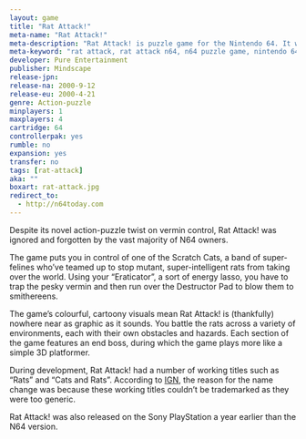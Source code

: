 ```yaml
---
layout: game
title: "Rat Attack!"
meta-name: "Rat Attack!"
meta-description: "Rat Attack! is puzzle game for the Nintendo 64. It was developed by Pure and released in 2000. It features a multiplayer mode for up to four players."
meta-keyword: "rat attack, rat attack n64, n64 puzzle game, nintendo 64"
developer: Pure Entertainment
publisher: Mindscape
release-jpn: 
release-na: 2000-9-12
release-eu: 2000-4-21
genre: Action-puzzle
minplayers: 1
maxplayers: 4
cartridge: 64
controllerpak: yes
rumble: no
expansion: yes
transfer: no
tags: [rat-attack]
aka: ""
boxart: rat-attack.jpg
redirect_to:
  - http://n64today.com
---
```

Despite its novel action-puzzle twist on vermin control, Rat Attack! was ignored and forgotten by the vast majority of N64 owners.

The game puts you in control of one of the Scratch Cats, a band of super-felines who’ve teamed up to stop mutant, super-intelligent rats from taking over the world. Using your “Eraticator”, a sort of energy lasso, you have to trap the pesky vermin and then run over the Destructor Pad to blow them to smithereens.

The game’s colourful, cartoony visuals mean Rat Attack! is (thankfully) nowhere near as graphic as it sounds. You battle the rats across a variety of environments, each with their own obstacles and hazards. Each section of the game features an end boss, during which the game plays more like a simple 3D platformer.

During development, Rat Attack! had a number of working titles such as “Rats” and “Cats and Rats”. According to [IGN](http://uk.ign.com/articles/1998/03/27/mindscape-gives-rats-a-name), the reason for the name change was because these working titles couldn’t be trademarked as they were too generic.

Rat Attack! was also released on the Sony PlayStation a year earlier than the N64 version.
